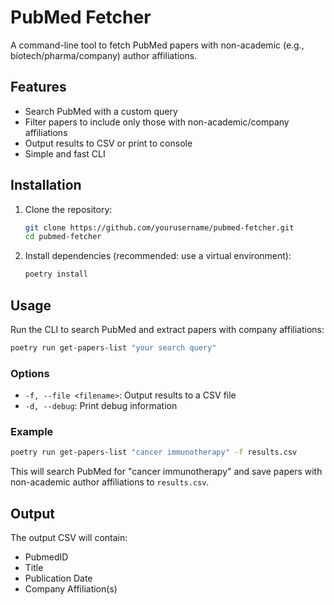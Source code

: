 # PubMed Fetcher

A command-line tool to fetch PubMed papers with non-academic (e.g., biotech/pharma/company) author affiliations.

## Features

- Search PubMed with a custom query
- Filter papers to include only those with non-academic/company affiliations
- Output results to CSV or print to console
- Simple and fast CLI

## Installation

1. Clone the repository:
   ```bash
   git clone https://github.com/yourusername/pubmed-fetcher.git
   cd pubmed-fetcher
   ```

2. Install dependencies (recommended: use a virtual environment):
   ```bash
   poetry install
   ```

## Usage

Run the CLI to search PubMed and extract papers with company affiliations:

```bash
poetry run get-papers-list "your search query"
```

### Options

- `-f, --file <filename>`: Output results to a CSV file
- `-d, --debug`: Print debug information

### Example

```bash
poetry run get-papers-list "cancer immunotherapy" -f results.csv
```

This will search PubMed for "cancer immunotherapy" and save papers with non-academic author affiliations to `results.csv`.

## Output

The output CSV will contain:

- PubmedID
- Title
- Publication Date
- Company Affiliation(s)


